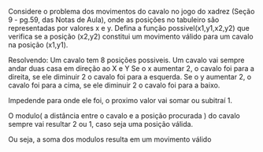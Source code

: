 Considere o problema dos movimentos do cavalo no jogo do xadrez (Seção 9 - pg.59, das Notas de Aula), onde as posições no tabuleiro são representadas por valores x e y. Defina a função possivel(x1,y1,x2,y2) que verifica se a posição (x2,y2) constitui um movimento válido para um cavalo na posição (x1,y1).

Resolvendo:
Um cavalo tem 8 posições possiveis.
Um cavalo vai sempre andar duas casa em direção ao X e Y
Se o x aumentar 2, o cavalo foi para a direita, se ele diminuir 2 o cavalo foi para a esquerda.
Se o y aumentar 2, o cavalo foi para a cima, se ele diminuir 2 o cavalo foi para a baixo.

Impedende para onde ele foi, o proximo valor vai somar ou subitraí 1.

O modulo( a distância entre o cavalo e a posição procurada ) do cavalo sempre vai resultar 2 ou 1, caso seja uma posição válida.

Ou seja, a soma dos modulos resulta em um movimento válido
